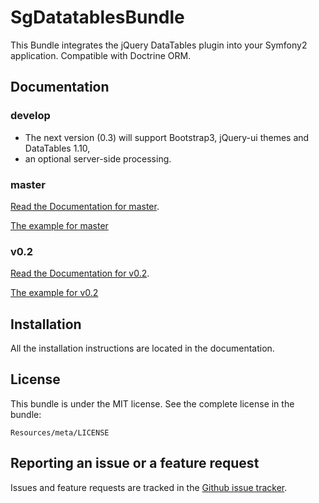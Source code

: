 # SgDatatablesBundle

This Bundle integrates the jQuery DataTables plugin into your Symfony2 application. Compatible with Doctrine ORM.

## Documentation

### develop

* The next version (0.3) will support Bootstrap3, jQuery-ui themes and DataTables 1.10,
* an optional server-side processing.

### master

[Read the Documentation for master](https://github.com/stwe/DatatablesBundle/blob/master/Resources/doc/index.md).

[The example for master](https://github.com/stwe/DatatablesBundle/blob/master/Resources/doc/example.md)

### v0.2

[Read the Documentation for v0.2](https://github.com/stwe/DatatablesBundle/blob/v0.2/Resources/doc/index.md).

[The example for v0.2](https://github.com/stwe/DatatablesBundle/blob/v0.2/Resources/doc/example.md)

## Installation

All the installation instructions are located in the documentation.

## License

This bundle is under the MIT license. See the complete license in the bundle:

    Resources/meta/LICENSE

## Reporting an issue or a feature request

Issues and feature requests are tracked in the [Github issue tracker](https://github.com/stwe/DatatablesBundle/issues).